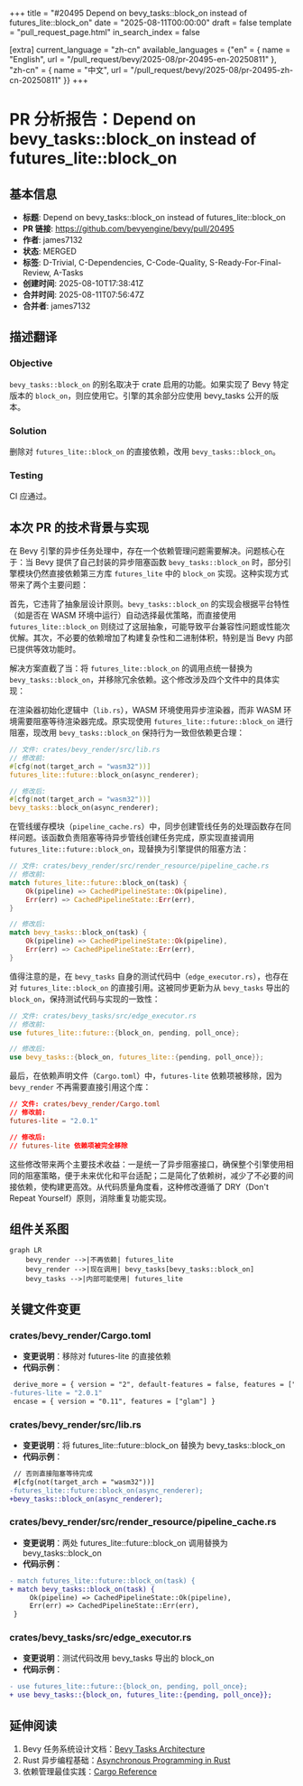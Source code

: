 +++
title = "#20495 Depend on bevy_tasks::block_on instead of futures_lite::block_on"
date = "2025-08-11T00:00:00"
draft = false
template = "pull_request_page.html"
in_search_index = false

[extra]
current_language = "zh-cn"
available_languages = {"en" = { name = "English", url = "/pull_request/bevy/2025-08/pr-20495-en-20250811" }, "zh-cn" = { name = "中文", url = "/pull_request/bevy/2025-08/pr-20495-zh-cn-20250811" }}
+++

# PR 分析报告：Depend on bevy_tasks::block_on instead of futures_lite::block_on

## 基本信息
- **标题**: Depend on bevy_tasks::block_on instead of futures_lite::block_on
- **PR 链接**: https://github.com/bevyengine/bevy/pull/20495
- **作者**: james7132
- **状态**: MERGED
- **标签**: D-Trivial, C-Dependencies, C-Code-Quality, S-Ready-For-Final-Review, A-Tasks
- **创建时间**: 2025-08-10T17:38:41Z
- **合并时间**: 2025-08-11T07:56:47Z
- **合并者**: james7132

## 描述翻译
### Objective
`bevy_tasks::block_on` 的别名取决于 crate 启用的功能。如果实现了 Bevy 特定版本的 `block_on`，则应使用它。引擎的其余部分应使用 bevy_tasks 公开的版本。

### Solution
删除对 `futures_lite::block_on` 的直接依赖，改用 `bevy_tasks::block_on`。

### Testing
CI 应通过。

## 本次 PR 的技术背景与实现

在 Bevy 引擎的异步任务处理中，存在一个依赖管理问题需要解决。问题核心在于：当 Bevy 提供了自己封装的异步阻塞函数 `bevy_tasks::block_on` 时，部分引擎模块仍然直接依赖第三方库 `futures_lite` 中的 `block_on` 实现。这种实现方式带来了两个主要问题：

首先，它违背了抽象层设计原则。`bevy_tasks::block_on` 的实现会根据平台特性（如是否在 WASM 环境中运行）自动选择最优策略，而直接使用 `futures_lite::block_on` 则绕过了这层抽象，可能导致平台兼容性问题或性能次优解。其次，不必要的依赖增加了构建复杂性和二进制体积，特别是当 Bevy 内部已提供等效功能时。

解决方案直截了当：将 `futures_lite::block_on` 的调用点统一替换为 `bevy_tasks::block_on`，并移除冗余依赖。这个修改涉及四个文件中的具体实现：

在渲染器初始化逻辑中（`lib.rs`），WASM 环境使用异步渲染器，而非 WASM 环境需要阻塞等待渲染器完成。原实现使用 `futures_lite::future::block_on` 进行阻塞，现改用 `bevy_tasks::block_on` 保持行为一致但依赖更合理：

```rust
// 文件: crates/bevy_render/src/lib.rs
// 修改前:
#[cfg(not(target_arch = "wasm32"))]
futures_lite::future::block_on(async_renderer);

// 修改后:
#[cfg(not(target_arch = "wasm32"))]
bevy_tasks::block_on(async_renderer);
```

在管线缓存模块（`pipeline_cache.rs`）中，同步创建管线任务的处理函数存在同样问题。该函数负责阻塞等待异步管线创建任务完成，原实现直接调用 `futures_lite::future::block_on`，现替换为引擎提供的阻塞方法：

```rust
// 文件: crates/bevy_render/src/render_resource/pipeline_cache.rs
// 修改前:
match futures_lite::future::block_on(task) {
    Ok(pipeline) => CachedPipelineState::Ok(pipeline),
    Err(err) => CachedPipelineState::Err(err),
}

// 修改后:
match bevy_tasks::block_on(task) {
    Ok(pipeline) => CachedPipelineState::Ok(pipeline),
    Err(err) => CachedPipelineState::Err(err),
}
```

值得注意的是，在 `bevy_tasks` 自身的测试代码中（`edge_executor.rs`），也存在对 `futures_lite::block_on` 的直接引用。这被同步更新为从 `bevy_tasks` 导出的 `block_on`，保持测试代码与实现的一致性：

```rust
// 文件: crates/bevy_tasks/src/edge_executor.rs
// 修改前:
use futures_lite::future::{block_on, pending, poll_once};

// 修改后:
use bevy_tasks::{block_on, futures_lite::{pending, poll_once}};
```

最后，在依赖声明文件（`Cargo.toml`）中，`futures-lite` 依赖项被移除，因为 `bevy_render` 不再需要直接引用这个库：

```toml
// 文件: crates/bevy_render/Cargo.toml
// 修改前:
futures-lite = "2.0.1"

// 修改后:
// futures-lite 依赖项被完全移除
```

这些修改带来两个主要技术收益：一是统一了异步阻塞接口，确保整个引擎使用相同的阻塞策略，便于未来优化和平台适配；二是简化了依赖树，减少了不必要的间接依赖，使构建更高效。从代码质量角度看，这种修改遵循了 DRY（Don't Repeat Yourself）原则，消除重复功能实现。

## 组件关系图

```mermaid
graph LR
    bevy_render -->|不再依赖| futures_lite
    bevy_render -->|现在调用| bevy_tasks[bevy_tasks::block_on]
    bevy_tasks -->|内部可能使用| futures_lite
```

## 关键文件变更

### crates/bevy_render/Cargo.toml
- **变更说明**：移除对 futures-lite 的直接依赖
- **代码示例**：
```diff
 derive_more = { version = "2", default-features = false, features = ["from"] }
-futures-lite = "2.0.1"
 encase = { version = "0.11", features = ["glam"] }
```

### crates/bevy_render/src/lib.rs
- **变更说明**：将 futures_lite::future::block_on 替换为 bevy_tasks::block_on
- **代码示例**：
```diff
 // 否则直接阻塞等待完成
 #[cfg(not(target_arch = "wasm32"))]
-futures_lite::future::block_on(async_renderer);
+bevy_tasks::block_on(async_renderer);
```

### crates/bevy_render/src/render_resource/pipeline_cache.rs
- **变更说明**：两处 futures_lite::future::block_on 调用替换为 bevy_tasks::block_on
- **代码示例**：
```diff
- match futures_lite::future::block_on(task) {
+ match bevy_tasks::block_on(task) {
     Ok(pipeline) => CachedPipelineState::Ok(pipeline),
     Err(err) => CachedPipelineState::Err(err),
 }
```

### crates/bevy_tasks/src/edge_executor.rs
- **变更说明**：测试代码改用 bevy_tasks 导出的 block_on
- **代码示例**：
```diff
- use futures_lite::future::{block_on, pending, poll_once};
+ use bevy_tasks::{block_on, futures_lite::{pending, poll_once}};
```

## 延伸阅读

1. Bevy 任务系统设计文档：[Bevy Tasks Architecture](https://bevyengine.org/learn/book/plugins/tasks/)
2. Rust 异步编程基础：[Asynchronous Programming in Rust](https://rust-lang.github.io/async-book/)
3. 依赖管理最佳实践：[Cargo Reference](https://doc.rust-lang.org/cargo/reference/index.html)